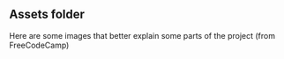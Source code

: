 ## Assets folder

Here are some images that better explain some parts of the project (from FreeCodeCamp)
